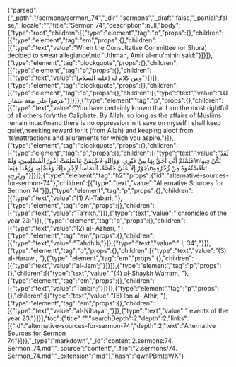 {"parsed":{"_path":"/sermons/sermon_74","_dir":"sermons","_draft":false,"_partial":false,"_locale":"","title":"Sermon 74","description":null,"body":{"type":"root","children":[{"type":"element","tag":"p","props":{},"children":[{"type":"element","tag":"em","props":{},"children":[{"type":"text","value":"When the Consultative Committee (or Shura) decided to swear allegiance\nto 'Uthman, Amir al-mu'minin said:"}]}]},{"type":"element","tag":"blockquote","props":{},"children":[{"type":"element","tag":"p","props":{},"children":[{"type":"text","value":"ومن كلام له (عليه السلام)"}]}]},{"type":"element","tag":"blockquote","props":{},"children":[{"type":"element","tag":"p","props":{},"children":[{"type":"text","value":"لمّا عزموا على بيعة عثمان"}]}]},{"type":"element","tag":"p","props":{},"children":[{"type":"text","value":"You have certainly known that I am the most rightful of all others for\nthe Caliphate. By Allah, so long as the affairs of Muslims remain intact\nand there is no oppression in it save on myself I shall keep quiet\nseeking reward for it (from Allah) and keeping aloof from its\nattractions and allurements for which you aspire."}]},{"type":"element","tag":"blockquote","props":{},"children":[{"type":"element","tag":"p","props":{},"children":[{"type":"text","value":"لَقَدْ عَلِمْتُمْ أَنَّي أَحَقُّ بِهَا مِنْ غَيْرِي، وَوَاللهِ لاَسْلِمَنَّ مَاسَلِمَتْ أُمُورُ الْمُسْلِمِينَ، وَلَمْ\nيَكُنْ فِيهِا جَوْرٌ إِلاَّ عَلَيَّ خَاصَّةً، الْتمَاساً لاِجْرِ ذلِكَ وَفَضْلِهِ، وَزُهْداً فِيَما\nتَنافَسْتُمُوهُ مِنْ زُخْرُفِهِ وَزِبْرِجِهِ"}]}]},{"type":"element","tag":"h2","props":{"id":"alternative-sources-for-sermon-74"},"children":[{"type":"text","value":"Alternative Sources for Sermon 74"}]},{"type":"element","tag":"p","props":{},"children":[{"type":"text","value":"(1) Al-Tabari, "},{"type":"element","tag":"em","props":{},"children":[{"type":"text","value":"Ta'rikh,"}]},{"type":"text","value":" chronicles of the year 23;"}]},{"type":"element","tag":"p","props":{},"children":[{"type":"text","value":"(2) al-'Azhari, "},{"type":"element","tag":"em","props":{},"children":[{"type":"text","value":"Tahdhib,"}]},{"type":"text","value":" I, 341;"}]},{"type":"element","tag":"p","props":{},"children":[{"type":"text","value":"(3) al-Harawi, "},{"type":"element","tag":"em","props":{},"children":[{"type":"text","value":"al-Jam';"}]}]},{"type":"element","tag":"p","props":{},"children":[{"type":"text","value":"(4) al-Shaykh Warram, "},{"type":"element","tag":"em","props":{},"children":[{"type":"text","value":"Tanbih;"}]}]},{"type":"element","tag":"p","props":{},"children":[{"type":"text","value":"(5) Ibn al-'Athir, "},{"type":"element","tag":"em","props":{},"children":[{"type":"text","value":"al-Nihayah,"}]},{"type":"text","value":" events of the year 23."}]}],"toc":{"title":"","searchDepth":2,"depth":2,"links":[{"id":"alternative-sources-for-sermon-74","depth":2,"text":"Alternative Sources for Sermon 74"}]}},"_type":"markdown","_id":"content:2.sermons:74. Sermon_74.md","_source":"content","_file":"2.sermons/74. Sermon_74.md","_extension":"md"},"hash":"qwhPBmtdWX"}